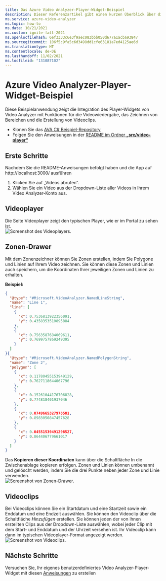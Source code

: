 ```yaml
---
title: Das Azure Video Analyzer-Player-Widget-Beispiel
description: Dieser Referenzartikel gibt einen kurzen Überblick über die Beispielanwendung des Video Analyzer Player-Widgets
ms.service: azure-video-analyzer
ms.topic: how-to
ms.date: 10/21/2021
ms.custom: ignite-fall-2021
ms.openlocfilehash: 6ef3333c6e3f9aec083bbb050d677a1acba93847
ms.sourcegitcommit: 106f5c9fa5c6d3498dd1cfe63181a7ed4125ae6d
ms.translationtype: HT
ms.contentlocale: de-DE
ms.lasthandoff: 11/02/2021
ms.locfileid: "131087102"
---
```

# <a name="azure-video-analyzer-player-widget-sample"></a>Azure Video Analyzer-Player-Widget-Beispiel

Diese Beispielanwendung zeigt die Integration des Player-Widgets von Video Analyzer mit Funktionen für die Videowiedergabe, das Zeichnen von Bereichen und die Erstellung von Videoclips.

* Klonen Sie das [AVA C# Beispiel-Repository](https://github.com/Azure-Samples/video-analyzer-iot-edge-csharp)
* Folgen Sie den Anweisungen in der [README im Ordner **„src/video-player“**](https://github.com/Azure-Samples/video-analyzer-iot-edge-csharp/blob/main/src/video-player/README.md)

## <a name="get-started"></a>Erste Schritte
Nachdem Sie die README-Anweisungen befolgt haben und die App auf http://localhost:3000/ ausführen
1. Klicken Sie auf „Videos abrufen“.
2. Wählen Sie ein Video aus der Dropdown-Liste aller Videos in Ihrem Video Analyzer-Konto aus.

## <a name="video-player"></a>Videoplayer
Die Seite Videoplayer zeigt den typischen Player, wie er im Portal zu sehen ist.  
![Screenshot des Videoplayers.](./media/sample-player-widget/widget-video-player.png)

## <a name="zone-drawer"></a>Zonen-Drawer
Mit dem Zonenzeichner können Sie Zonen erstellen, indem Sie Polygone und Linien auf Ihrem Video zeichnen. Sie können diese Zonen und Linien auch speichern, um die Koordinaten Ihrer jeweiligen Zonen und Linien zu erhalten.  
  
**Beispiel:**
```json
{
  "@type": "#Microsoft.VideoAnalyzer.NamedLineString",
  "name": "Line 1",
  "line": [
    {
      "x": 0.7536813922356091,
      "y": 0.4358353510895884
    },
    {
      "x": 0.7563587684069611,
      "y": 0.7699757869249395
    }
  ]
}{
  "@type": "#Microsoft.VideoAnalyzer.NamedPolygonString",
  "name": "Zone 2",
  "polygon": [
    {
      "x": 0.11780455153949129,
      "y": 0.7627118644067796
    },
    {
      "x": 0.15261044176706828,
      "y": 0.774818401937046
    },
    {
      "x": 0.0749665327978581,
      "y": 0.8983050847457628
    },
    {
      "x": 0.04551539491298527,
      "y": 0.864406779661017
    }
  ]
}
```
Das **Kopieren dieser Koordinaten** kann über die Schaltfläche In die Zwischenablage kopieren erfolgen. Zonen und Linien können umbenannt und gelöscht werden, indem Sie die drei Punkte neben jeder Zone und Linie verwenden.  
![Screenshot von Zonen-Drawer.](./media/sample-player-widget/widget-zone-drawer.png)

## <a name="video-clips"></a>Videoclips
Bei Videoclips können Sie ein Startdatum und eine Startzeit sowie ein Enddatum und eine Endzeit auswählen. Sie können den Videoclip über die Schaltfläche *Hinzufügen* erstellen.
Sie können jeden der von Ihnen erstellten Clips aus der Dropdown-Liste auswählen, wobei jeder Clip mit dem Start- und Enddatum und der Uhrzeit versehen ist.
Ihr Videoclip kann dann im typischen Videoplayer-Format angezeigt werden.  
![Screenshot von Videoclips.](./media/sample-player-widget/widget-video-clips.png)

## <a name="next-steps"></a>Nächste Schritte
Versuchen Sie, Ihr eigenes benutzerdefiniertes Video Analyzer-Player-Widget mit diesen [Anweisungen](./player-widget.md) zu erstellen

